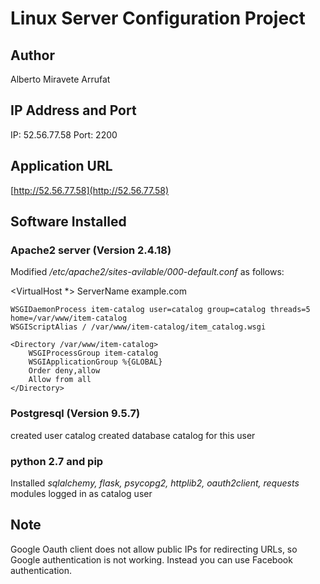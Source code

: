 Linux Server Configuration Project
==================================

Author
------
Alberto Miravete Arrufat

IP Address and Port
-------------------
IP: 52.56.77.58
Port: 2200

Application URL
---------------
[http://52.56.77.58](http://52.56.77.58)

Software Installed
------------------
### Apache2 server (Version 2.4.18)
Modified */etc/apache2/sites-avilable/000-default.conf* as follows:

<VirtualHost *>
    ServerName example.com

    WSGIDaemonProcess item-catalog user=catalog group=catalog threads=5 home=/var/www/item-catalog
    WSGIScriptAlias / /var/www/item-catalog/item_catalog.wsgi

    <Directory /var/www/item-catalog>
        WSGIProcessGroup item-catalog
        WSGIApplicationGroup %{GLOBAL}
        Order deny,allow
        Allow from all
    </Directory>
</VirtualHost>


### Postgresql (Version 9.5.7)

created user catalog
created database catalog for this user

### python 2.7 and pip
Installed *sqlalchemy, flask, psycopg2, httplib2, oauth2client, requests* modules logged in as catalog user


Note
---------------------
Google Oauth client does not allow public IPs for redirecting URLs, so Google authentication is not working. 
Instead you can use Facebook authentication.
